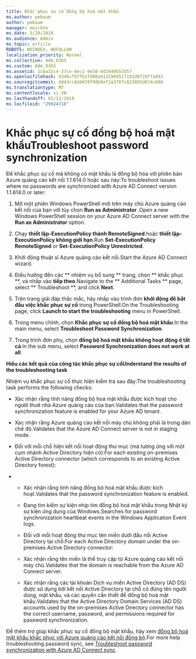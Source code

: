 ```yaml
---
title: Khắc phục sự cố đồng bộ hoá mật khẩu
ms.author: pebaum
author: pebaum
manager: mnirkhe
ms.date: 3/20/2018
ms.audience: Admin
ms.topic: article
ROBOTS: NOINDEX, NOFOLLOW
localization_priority: Normal
ms.collection: Adm_O365
ms.custom: Adm_O365
ms.assetid: 1cba32c4-37ce-4ec1-9e58-8d3440b53d57
ms.openlocfilehash: d346cf97fb2fd08a9132904517192d8728ffa941
ms.sourcegitcommit: dd43cc0a9470f98b8ef2a3787c823801d674c666
ms.translationtype: MT
ms.contentlocale: vi-VN
ms.lasthandoff: 02/12/2019
ms.locfileid: "29924718"
---
```

# <a name="troubleshoot-password-synchronization"></a><span data-ttu-id="a94a9-102">Khắc phục sự cố đồng bộ hoá mật khẩu</span><span class="sxs-lookup"><span data-stu-id="a94a9-102">Troubleshoot password synchronization</span></span>

<span data-ttu-id="a94a9-103">Để khắc phục sự cố mà không có mật khẩu là đồng bộ hóa với phiên bản Azure quảng cáo kết nối 1.1.614.0 hoặc sau này:</span><span class="sxs-lookup"><span data-stu-id="a94a9-103">To troubleshoot issues where no passwords are synchronized with Azure AD Connect version 1.1.614.0 or later:</span></span>
  
1. <span data-ttu-id="a94a9-104">Mở một phiên Windows PowerShell mới trên máy chủ Azure quảng cáo kết nối của bạn với tùy chọn **Run as Administrator** .</span><span class="sxs-lookup"><span data-stu-id="a94a9-104">Open a new Windows PowerShell session on your Azure AD Connect server with the **Run as Administrator** option.</span></span> 
    
2. <span data-ttu-id="a94a9-105">Chạy **thiết lập-ExecutionPolicy thành RemoteSigned** hoặc **thiết lập-ExecutionPolicy không giới hạn**.</span><span class="sxs-lookup"><span data-stu-id="a94a9-105">Run **Set-ExecutionPolicy RemoteSigned** or **Set-ExecutionPolicy Unrestricted**.</span></span> 
    
3. <span data-ttu-id="a94a9-106">Khởi động thuật sĩ Azure quảng cáo kết nối.</span><span class="sxs-lookup"><span data-stu-id="a94a9-106">Start the Azure AD Connect wizard.</span></span>
    
4. <span data-ttu-id="a94a9-107">Điều hướng đến các \*\* nhiệm vụ bổ sung \*\* trang, chọn \*\* khắc phục \*\*, và nhấp vào **tiếp theo**.</span><span class="sxs-lookup"><span data-stu-id="a94a9-107">Navigate to the \*\* Additional Tasks \*\* page, select \*\* Troubleshoot \*\*, and click **Next**.</span></span> 
    
5. <span data-ttu-id="a94a9-108">Trên trang giải đáp thắc mắc, hãy nhấp vào trình đơn **khởi động để bắt đầu việc khắc phục sự cố** trong PowerShell.</span><span class="sxs-lookup"><span data-stu-id="a94a9-108">On the Troubleshooting page, click **Launch to start the troubleshooting** menu in PowerShell.</span></span> 
    
6. <span data-ttu-id="a94a9-109">Trong menu chính, chọn **Khắc phục sự cố đồng bộ hoá mật khẩu**.</span><span class="sxs-lookup"><span data-stu-id="a94a9-109">In the main menu, select **Troubleshoot Password Synchronization**.</span></span> 
    
7. <span data-ttu-id="a94a9-110">Trong trình đơn phụ, chọn **đồng bộ hoá mật khẩu không hoạt động ở tất cả**.</span><span class="sxs-lookup"><span data-stu-id="a94a9-110">In the sub menu, select **Password Synchronization does not work at all**.</span></span> 
    
 <span data-ttu-id="a94a9-111">**Hiểu các kết quả của công tác khắc phục sự cố**</span><span class="sxs-lookup"><span data-stu-id="a94a9-111">**Understand the results of the troubleshooting task**</span></span>
  
<span data-ttu-id="a94a9-112">Nhiệm vụ khắc phục sự cố thực hiện kiểm tra sau đây:</span><span class="sxs-lookup"><span data-stu-id="a94a9-112">The troubleshooting task performs the following checks:</span></span>
  
- <span data-ttu-id="a94a9-113">Xác nhận rằng tính năng đồng bộ hoá mật khẩu được kích hoạt cho người thuê nhà Azure quảng cáo của bạn.</span><span class="sxs-lookup"><span data-stu-id="a94a9-113">Validates that the password synchronization feature is enabled for your Azure AD tenant.</span></span>
    
- <span data-ttu-id="a94a9-114">Xác nhận rằng Azure quảng cáo kết nối máy chủ không phải là trong dàn chế độ.</span><span class="sxs-lookup"><span data-stu-id="a94a9-114">Validates that the Azure AD Connect server is not in staging mode.</span></span>
    
- <span data-ttu-id="a94a9-115">Đối với mỗi chỗ hiện kết nối hoạt động thư mục (mà tương ứng với một cụm nhánh Active Directory hiện có):</span><span class="sxs-lookup"><span data-stu-id="a94a9-115">For each existing on-premises Active Directory connector (which corresponds to an existing Active Directory forest):</span></span>
    
- 
  - <span data-ttu-id="a94a9-116">Xác nhận rằng tính năng đồng bộ hoá mật khẩu được kích hoạt.</span><span class="sxs-lookup"><span data-stu-id="a94a9-116">Validates that the password synchronization feature is enabled.</span></span>
    
  - <span data-ttu-id="a94a9-117">Đang tìm kiếm sự kiện nhịp tim đồng bộ hoá mật khẩu trong Nhật ký sự kiện ứng dụng của Windows.</span><span class="sxs-lookup"><span data-stu-id="a94a9-117">Searches for password synchronization heartbeat events in the Windows Application Event logs.</span></span>
    
  - <span data-ttu-id="a94a9-118">Đối với mỗi hoạt động thư mục tên miền dưới đầu nối Active Directory tại chỗ:</span><span class="sxs-lookup"><span data-stu-id="a94a9-118">For each Active Directory domain under the on-premises Active Directory connector:</span></span>
    
  - <span data-ttu-id="a94a9-119">Xác nhận rằng tên miền là thể truy cập từ Azure quảng cáo kết nối máy chủ.</span><span class="sxs-lookup"><span data-stu-id="a94a9-119">Validates that the domain is reachable from the Azure AD Connect server.</span></span>
    
  - <span data-ttu-id="a94a9-120">Xác nhận rằng các tài khoản Dịch vụ miền Active Directory (AD DS) được sử dụng bởi kết nối Active Directory tại chỗ có đúng tên người dùng, mật khẩu, và các quyền cần thiết để đồng bộ hoá mật khẩu.</span><span class="sxs-lookup"><span data-stu-id="a94a9-120">Validates that the Active Directory Domain Services (AD DS) accounts used by the on-premises Active Directory connector has the correct username, password, and permissions required for password synchronization.</span></span>
    
<span data-ttu-id="a94a9-121">Để thêm trợ giúp khắc phục sự cố đồng bộ mật khẩu, hãy xem [đồng bộ hoá mật khẩu khắc phục với Azure quảng cáo kết nối đồng bộ](https://docs.microsoft.com/azure/active-directory/connect/active-directory-aadconnectsync-troubleshoot-password-synchronization).</span><span class="sxs-lookup"><span data-stu-id="a94a9-121">For more help troubleshooting password sync, see [Troubleshoot password synchronization with Azure AD Connect sync](https://docs.microsoft.com/azure/active-directory/connect/active-directory-aadconnectsync-troubleshoot-password-synchronization).</span></span>
  

